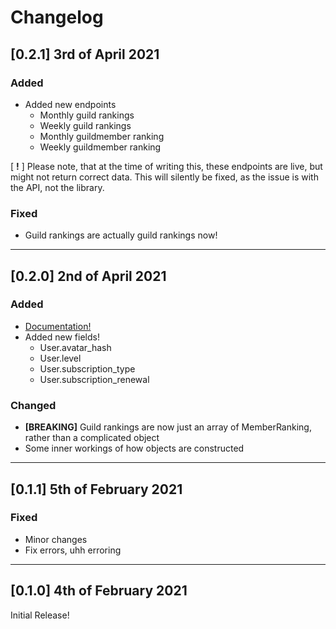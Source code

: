 Changelog
===

[0.2.1] 3rd of April 2021
---
### Added
- Added new endpoints
  - Monthly guild rankings
  - Weekly guild rankings
  - Monthly guildmember ranking
  - Weekly guildmember ranking

[ **!** ] Please note, that at the time of writing this, these endpoints are live, but might not return correct data. This will silently be fixed, as the issue is with the API, not the library.

### Fixed
- Guild rankings are actually guild rankings now!

---

[0.2.0] 2nd of April 2021
---
### Added
- [Documentation!](https://docs.theevilsocks.com/tatsu/)
- Added new fields!
  - User.avatar_hash
  - User.level
  - User.subscription_type
  - User.subscription_renewal
  

### Changed
- **[BREAKING]** Guild rankings are now just an array of MemberRanking, rather than a complicated object
- Some inner workings of how objects are constructed

---

[0.1.1] 5th of February 2021
---
### Fixed
- Minor changes  
- Fix errors, uhh erroring

---

[0.1.0] 4th of February 2021
---
Initial Release!